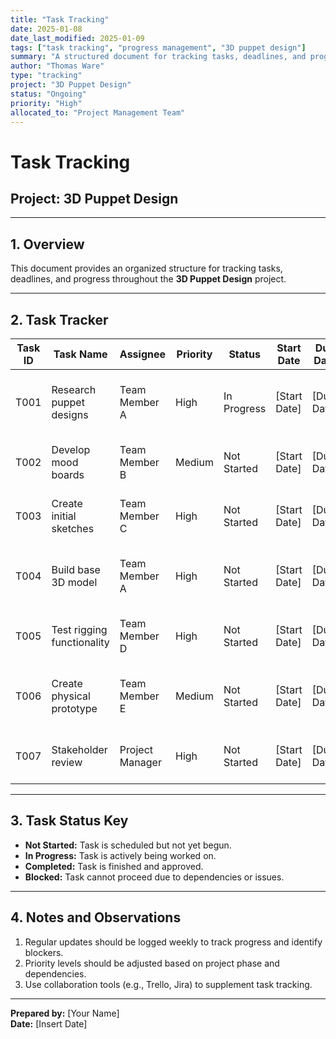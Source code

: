 ```yaml
---
title: "Task Tracking"
date: 2025-01-08
date_last_modified: 2025-01-09
tags: ["task tracking", "progress management", "3D puppet design"]
summary: "A structured document for tracking tasks, deadlines, and progress throughout the 3D Puppet Design project."
author: "Thomas Ware"
type: "tracking"
project: "3D Puppet Design"
status: "Ongoing"
priority: "High"
allocated_to: "Project Management Team"
---
```

# **Task Tracking**

## **Project:** 3D Puppet Design

---

## **1. Overview**
This document provides an organized structure for tracking tasks, deadlines, and progress throughout the **3D Puppet Design** project.

---

## **2. Task Tracker**

| **Task ID** | **Task Name**              | **Assignee**      | **Priority** | **Status**       | **Start Date** | **Due Date**  | **Notes**                         |
|-------------|----------------------------|-------------------|--------------|------------------|----------------|--------------|-----------------------------------|
| T001        | Research puppet designs    | Team Member A     | High         | In Progress      | [Start Date]   | [Due Date]   | Focus on animatronic and whimsical styles. |
| T002        | Develop mood boards        | Team Member B     | Medium       | Not Started      | [Start Date]   | [Due Date]   | Include educational and quirky themes.     |
| T003        | Create initial sketches    | Team Member C     | High         | Not Started      | [Start Date]   | [Due Date]   | Draft multiple variations for review.      |
| T004        | Build base 3D model        | Team Member A     | High         | Not Started      | [Start Date]   | [Due Date]   | Focus on proportions and articulation points. |
| T005        | Test rigging functionality | Team Member D     | High         | Not Started      | [Start Date]   | [Due Date]   | Ensure smooth joint articulation.          |
| T006        | Create physical prototype  | Team Member E     | Medium       | Not Started      | [Start Date]   | [Due Date]   | Source materials and test print feasibility. |
| T007        | Stakeholder review         | Project Manager   | High         | Not Started      | [Start Date]   | [Due Date]   | Collect feedback on initial designs.       |

---

## **3. Task Status Key**
- **Not Started:** Task is scheduled but not yet begun.
- **In Progress:** Task is actively being worked on.
- **Completed:** Task is finished and approved.
- **Blocked:** Task cannot proceed due to dependencies or issues.

---

## **4. Notes and Observations**
1. Regular updates should be logged weekly to track progress and identify blockers.
2. Priority levels should be adjusted based on project phase and dependencies.
3. Use collaboration tools (e.g., Trello, Jira) to supplement task tracking.

---

**Prepared by:** [Your Name]  
**Date:** [Insert Date]